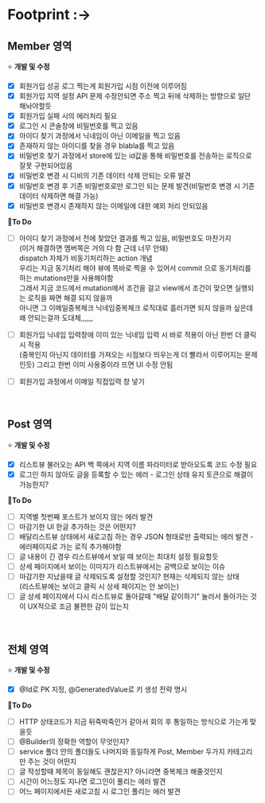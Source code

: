 # Footprint :->

## Member 영역 
⭐ **개발 및 수정**
- [x]  회원가입 성공 로그 찍는게 회원가입 시점 이전에 이루어짐  
- [x]  회원가입 지역 설정 API 문제 수정안되면 주소 찍고 뒤에 삭제하는 방향으로 일단 해놔야할듯
- [x]  회원가입 실패 시의 에러처리 필요
- [x]  로그인 시 콘솔창에 비밀번호를 찍고 있음
- [x]  아이디 찾기 과정에서 닉네임이 아닌 이메일을 찍고 있음 
- [x]  존재하지 않는 아이디를 찾을 경우 blabla를 찍고 있음
- [x]  비밀번호 찾기 과정에서 store에 있는 id값을 통해 비밀번호를 전송하는 로직으로 잘못 구현되어있음
- [x]  비밀번호 변경 시 디비의 기존 데이터 삭제 안되는 오류 발견
- [x]  비밀번호 변경 후 기존 비밀번호로만 로그인 되는 문제 발견(비밀번호 변경 시 기존 데이터 삭제하면 해결 가능)
- [x]  비밀번호 변경시 존재하지 않는 이메일에 대한 예외 처리 안되있음

📍**To Do**
- [ ]  아이디 찾기 과정에서 전에 찾았던 결과를 찍고 있음, 비밀번호도 마찬가지   
(이거 해결하면 멤버쪽은 거의 다 함 근데 너무 안돼)   
dispatch 자체가 비동기처리하는 action 개념   
우리는 지금 동기처리 해야 뷰에 똑바로 찍을 수 있어서 commit 으로 동기처리를 하는 mutations만을 사용해야함   
그래서 지금 코드에서 mutation에서 조건을 걸고 view에서 조건이 맞으면 실행되는 로직을 짜면 해결 되지 않을까  
아니면 그 이메일중복체크 닉네임중복체크 로직대로 흘러가면 되지 않을까 싶은데 왜 안되는걸까 도대체,,,,,,  
  
- [ ]  회원가입 닉네임 입력창에 이미 있는 닉네임 입력 시 바로 적용이 아닌 한번 더 클릭시 적용   
(중복인지 아닌지 데이터를 가져오는 시점보다 띄우는게 더 빨라서 이루어지는 문제인듯) 그리고 한번 이미 사용중이라 뜨면 UI 수정 안됨 
- [ ]  회원가입 과정에서 이메일 직접입력 창 넣기

<br>

## Post 영역 
⭐ **개발 및 수정**
- [x]  리스트뷰 불러오는 API 백 쪽에서 지역 이름 파라미터로 받아오도록 코드 수정 필요
- [x]  로그인 하지 않아도 글을 등록할 수 있는 에러 - 로그인 상태 유지 토큰으로 해결이 가능한지?

📍**To Do**
- [ ]  지역별 첫번째 포스트가 보이지 않는 에러 발견
- [ ]  마감기한 UI 한글 추가하는 것은 어떤지?
- [ ]  배달리스트뷰 상태에서 새로고침 하는 경우 JSON 형태로만 출력되는 에러 발견 - 에러페이지로 가는 로직 추가해야함
- [ ]  글 내용이 긴 경우 리스트뷰에서 보일 때 보이는 최대치 설정 필요할듯
- [ ]  상세 페이지에서 보이는 이미지가 리스트뷰에서는 공백으로 보이는 이슈
- [ ]  마감기한 지났을때 글 삭제되도록 설정할 것인지? 현재는 삭제되지 않는 상태   
(리스트뷰에는 보이고 클릭 시 상세 페이지는 안 보이는)
- [ ]  글 상세 페이지에서 다시 리스트뷰로 돌아갈때 "배달 같이하기" 눌러서 돌아가는 것이 UX적으로 조금 불편한 감이 있는지

<br>

## 전체 영역 
⭐ **개발 및 수정**
- [x]  @Id로 PK 지정, @GeneratedValue로 키 생성 전략 명시

📍**To Do**
- [ ]  HTTP 상태코드가 지금 뒤죽박죽인거 같아서 회의 후 통일하는 방식으로 가는게 맞을듯
- [ ]  @Builder의 정확한 역할이 무엇인지? 
- [ ]  service 폴더 안의 폴더들도 나머지와 동일하게 Post, Member 두가지 카테고리만 주는 것이 어떤지
- [ ]  글 작성할때 제목이 동일해도 괜찮은지? 아니라면 중복체크 해줄것인지
- [ ]  시간이 어느정도 지나면 로그인이 풀리는 에러 발견
- [ ]  어느 페이지에서든 새로고침 시 로그인 풀리는 에러 발견

<br>
